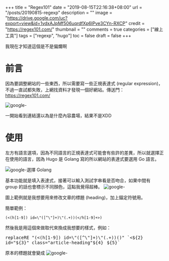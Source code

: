 +++
title = "Regex101"
date = "2019-08-15T22:16:38+08:00"
url = "/posts/20190815-regexp"
description = ""
image = "https://drive.google.com/uc?export=view&id=1vdxAJpMf506uqrdfXp6IPve3CYn-RXCP"
credit = "https://regex101.com/"
thumbnail = ""
comments = true
categories = ["線上工具"]
tags = ["regexp", "hugo"]
toc = false
draft = false
+++
<!-- https://drive.google.com/uc?export=view&id=1vdxAJpMf506uqrdfXp6IPve3CYn-RXCP -->

我現在才知道這個是不是偏爛啊

<!--more-->

# 前言

因為要調整網站的一些東西，所以需要寫一些正規表達式 (regular expression)，不過一直試都失敗，上網找資料才發現一個好網站。傳送門：https://regex101.com/

![google- ](https://drive.google.com/open?id=1-H5FG7NzGBMSEqNv6iJ0z2QfY3hQoXW5)

一開始看到連結還以為是什麼內容農場，結果不是XDD

# 使用

左方有語言選項，因為不同語言的正規表達式可能會有些許的差異，所以就選擇正在使用的語言，因為 Hugo 是 Golang 寫的所以網站的表達式要選用 Go 語言。

![google-選擇 Golang](https://drive.google.com/open?id=1Oz0fVpydicxt3X97ywQ-Z45YHePTf6-l)

基本功能就是填入表達式，接著可以輸入測試字串看是否吻合，如果中間有 group 的話也會標示不同顏色，這點我覺得超棒。
![google- ](https://drive.google.com/open?id=11ScFQm6k0GbA3TPJbA7AysE8btF7dsdL)

圖上範例就是我想要用來修改文章的標題 (heading)，加上錨定符號用。

簡單範例：
```
(<(h[1-9]) id=\"([^\"]+)\"(.+))(</h[1-9]+>)
```

然後我是用這個來做取代來換成我想要的樣式，例如：
<pre style='word-break: break-word; white-space:pre-line;'>
replaceRE "(<(h[1-9]) id=\"([^\"]+)\"(.+))(</h[1-9]+>)" `<${2} id="${3}" class="article-heading"${4}<a class="headline-hash smoothScroll hover-show scrollspy" style="font-size: 0.75em; color: black; padding-left: 0.25em" href="#${3}"><span class="iconify" data-icon="octicon-link" data-inline="false"></span></a> ${5}`
</pre>

原本的標題就會變成
![google- ](https://drive.google.com/open?id=1yubxNXgTK8uZV07Bo52PzBUHN2Tjf8rY)
